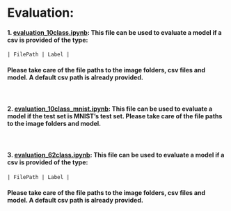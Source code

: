 # Evaluation:

#### 1. [evaluation_10class.ipynb](./Evaluation_10class.ipynb): This file can be used to evaluate a model if a csv is provided of the type:

    | FilePath | Label |

#### Please take care of the file paths to the image folders, csv files and model. A default csv path is already provided.

<br>

#### 2. [evaluation_10class_mnist.ipynb](./Evaluation_10class_MNIST.ipynb): This file can be used to evaluate a model if the test set is MNIST’s test set. Please take care of the file paths to the image folders and model.

<br>

#### 3. [evaluation_62class.ipynb](./Evaluation_62class.ipynb): This file can be used to evaluate a model if a csv is provided of the type:

    | FilePath | Label |

#### Please take care of the file paths to the image folders, csv files and model. A default csv path is already provided.
